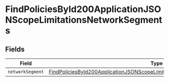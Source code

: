 # FindPoliciesById200ApplicationJSONScopeLimitationsNetworkSegments


## Fields

| Field                                                                                                                                                                                         | Type                                                                                                                                                                                          | Required                                                                                                                                                                                      | Description                                                                                                                                                                                   |
| --------------------------------------------------------------------------------------------------------------------------------------------------------------------------------------------- | --------------------------------------------------------------------------------------------------------------------------------------------------------------------------------------------- | --------------------------------------------------------------------------------------------------------------------------------------------------------------------------------------------- | --------------------------------------------------------------------------------------------------------------------------------------------------------------------------------------------- |
| `networkSegment`                                                                                                                                                                              | [FindPoliciesById200ApplicationJSONScopeLimitationsNetworkSegmentsNetworkSegment](../../models/operations/findpoliciesbyid200applicationjsonscopelimitationsnetworksegmentsnetworksegment.md) | :heavy_minus_sign:                                                                                                                                                                            | N/A                                                                                                                                                                                           |